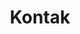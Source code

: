 ---
title: "Kontak"
description : "this is a meta description"

office:
  title : "Kantor Pusat"
  mobile : "+62 813 6754 3537"
  email : "demo@email.com"
  location : "Lampung"
  content : "Lorem ipsum dolor sit amet, consetetur sadipscing elitr, sed diam nonumy eirmod tempor invidunt ut labore et dolore magna"

# opennig hour
opennig_hour:
  title : "Jam Buka"
  day_time:
    - "Monday: 09:00 AM – 22:00 PM"
    - "Tuesday: 09:00 AM – 22:00 PM"
    - "Wednesday: 09:00 AM – 22:00 PM"
    - "Thursday: 09:00 AM – 22:00 PM"
    - "Friday: 09:00 AM – 22:00 PM"
    - "Saturday: 09:00 AM – 22:00 PM"
    - "sunday: 09:00 – AM 22:00 PM"
    
draft: false
---